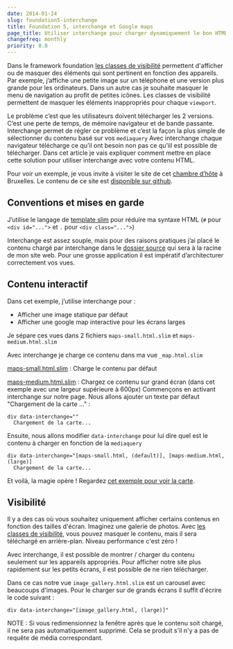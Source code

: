 ```yaml
---
date: 2014-01-24
slug: foundation5-interchange
title: Foundation 5, interchange et Google maps
page_title: Utiliser interchange pour charger dynamiquement le bon HTML pour le bon navigateur
changefreq: monthly
priority: 0.8
---
```

Dans le framework foundation [les classes de visibilité](http://foundation.zurb.com/docs/components/visibility.html) permettent d'afficher ou de masquer des éléments qui sont pertinent en fonction des appareils.
Par exemple, j’affiche une petite image sur un téléphone et une version plus grande pour les ordinateurs.
Dans un autre cas je souhaite masquer le menu de navigation au profit de petites icônes.
Les classes de visibilité permettent de masquer les éléments inappropriés pour chaque `viewport`.

Le problème c’est que les utilisateurs doivent télécharger les 2 versions. C’est une perte de temps, de mémoire navigateur et de bande passante.
Interchange permet de régler ce problème et c’est la façon la plus simple de sélectionner du contenu basé sur vos `mediaquery`
Avec interchange chaque navigateur télécharge ce qu’il ont besoin non pas ce qu’iil est possible de télécharger.
Dans cet article je vais expliquer comment mettre en place cette solution pour utiliser interchange avec votre contenu HTML.

Pour voir un exemple, je vous invite à visiter le site de cet [chambre d’hôte](http://chambredesanges.be/) à Bruxelles. Le contenu de ce site est [disponible sur github](https://github.com/css-ninja/chamber).

## Conventions et mises en garde

J’utilise le langage de [template slim](http://slim-lang.com/) pour réduire ma syntaxe HTML (`#` pour `<div id="...">` et `.` pour `<div class="...">`)

Interchange est assez souple, mais pour des raisons pratiques j’ai placé le contenu chargé par interchange dans le [dossier source](https://github.com/css-ninja/chamber/tree/master/source) qui sera à la racine de mon site web. Pour une grosse application il est impératif d’architecturer correctement vos vues.

## Contenu interactif

Dans cet exemple, j’utilise interchange pour :

- Afficher une image statique par défaut
- Afficher une google map interactive pour les écrans larges

Je sépare ces vues dans 2 fichiers `maps-small.html.slim` et `maps-medium.html.slim`

Avec interchange je charge ce contenu dans ma vue `_map.html.slim`

[maps-small.html.slim](https://github.com/css-ninja/chamber/blob/master/source/maps-small.html.slim) : Charge le contenu par défaut

[maps-medium.html.slim](https://github.com/css-ninja/chamber/blob/master/source/maps-medium.html.slim) : Chargez ce contenu sur grand écran (dans cet exemple avec une largeur supérieure à 600px)
Commençons en activant interchange sur notre page. Nous allons ajouter un texte par défaut "Chargement de la carte …" :

    div data-interchange=""
      Chargement de la carte...

Ensuite, nous allons modifier `data-interchange` pour lui dire quel est le contenu à charger en fonction de la `mediaquery`

    div data-interchange="[maps-small.html, (default)], [maps-medium.html, (large)]
      Chargement de la carte...

Et voilà, la magie opère ! Regardez [cet exemple pour voir la carte](http://chambredesanges.be/).

## Visibilité

Il y a des cas où vous souhaitez uniquement afficher certains contenus en fonction des tailles d'écran. Imaginez une galerie de photos. Avec [les classes de visibilité](http://foundation.zurb.com/docs/components/visibility.html), vous pouvez masquer le contenu, mais il sera téléchargé en arrière-plan. Niveau performance c'est zéro !

Avec interchange, il est possible de montrer / charger du contenu seulement sur les appareils appropriés. Pour afficher notre site plus rapidement sur les petits écrans, il est possible de ne rien télécharger.

Dans ce cas notre vue `image_gallery.html.slim` est un carousel avec beaucoups d'images. Pour le charger sur de grands écrans il suffit d'écrire le code suivant :

    div data-interchange="[image_gallery.html, (large)]"

NOTE : Si vous redimensionnez la fenêtre après que le contenu soit chargé, il ne sera pas automatiquement supprimé. Cela se produit s'il n'y a pas de requête de média correspondant.

